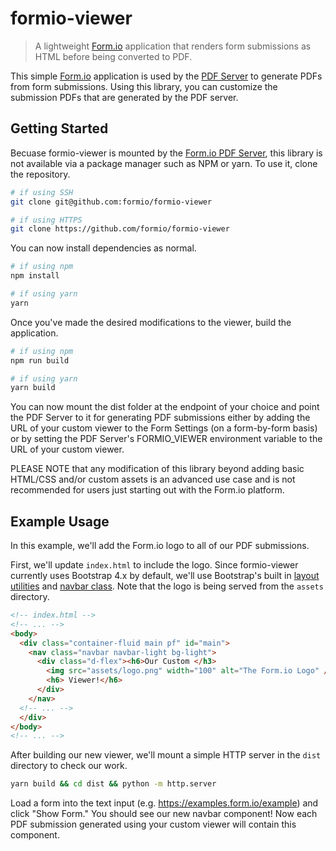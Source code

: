 # formio-viewer

> A lightweight [Form.io](https://github.com/formio/formio) application that renders form submissions as HTML before being converted to PDF.

This simple [Form.io](https://github.com/formio/formio) application is used by the [PDF Server](https://help.form.io/deployments/pdf-server) to generate PDFs from form submissions. Using this library, you can customize the submission PDFs that are generated by the PDF server.

## Getting Started

Becuase formio-viewer is mounted by the [Form.io PDF Server](https://help.form.io/deployments/pdf-server), this library is not available via a package manager such as NPM or yarn. To use it, clone the repository.

```bash
# if using SSH
git clone git@github.com:formio/formio-viewer

# if using HTTPS
git clone https://github.com/formio/formio-viewer
```

You can now install dependencies as normal.

```bash
# if using npm
npm install

# if using yarn
yarn
```

Once you've made the desired modifications to the viewer, build the application.

```bash
# if using npm
npm run build

# if using yarn
yarn build
```

You can now mount the dist folder at the endpoint of your choice and point the PDF Server to it for generating PDF submissions either by adding the URL of your custom viewer to the Form Settings (on a form-by-form basis) or by setting the PDF Server's FORMIO_VIEWER environment variable to the URL of your custom viewer.

PLEASE NOTE that any modification of this library beyond adding basic HTML/CSS and/or custom assets is an advanced use case and is not recommended for users just starting out with the Form.io platform.

## Example Usage

In this example, we'll add the Form.io logo to all of our PDF submissions.

First, we'll update `index.html` to include the logo. Since formio-viewer currently uses Bootstrap 4.x by default, we'll use Bootstrap's built in [layout utilities](https://getbootstrap.com/docs/4.0/utilities/flex/#enable-flex-behaviors) and [navbar class](https://getbootstrap.com/docs/4.0/components/navbar/#brand). Note that the logo is being served from the `assets` directory.

```html
<!-- index.html -->
<!-- ... -->
<body>
  <div class="container-fluid main pf" id="main">
    <nav class="navbar navbar-light bg-light">
      <div class="d-flex"><h6>Our Custom </h3>
        <img src="assets/logo.png" width="100" alt="The Form.io Logo" />
        <h6> Viewer!</h6>
      </div>
    </nav>
  <!-- ... -->
  </div>
</body>
<!-- ... -->
```

After building our new viewer, we'll mount a simple HTTP server in the `dist` directory to check our work.

```bash
yarn build && cd dist && python -m http.server
```

Load a form into the text input (e.g. https://examples.form.io/example) and click "Show Form." You should see our new navbar component! Now each PDF submission generated using your custom viewer will contain this component.
